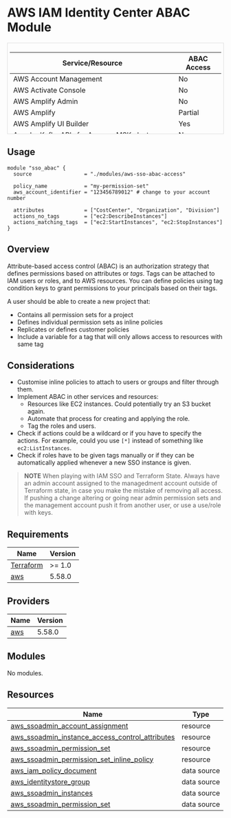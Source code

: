 # AWS IAM Identity Center ABAC Module
<div style="overflow-y: scroll; height: 200px; border: 1px solid #ddd; padding: 5px;">

| Service/Resource | ABAC Access |
|------------------|-------------|
| AWS Account Management | No |
|AWS Activate Console| No |
|AWS Amplify Admin|	No|
|AWS Amplify|	Partial|
|AWS Amplify UI Builder|	Yes|
|Apache Kafka APIs for Amazon MSK clusters|	No|
|Amazon API Gateway|	No|
|Amazon API Gateway Management|	Yes|
|Amazon API Gateway Management V2|	Yes|
|AWS App Studio|	No|
|AWS App2Container|	No|
|AWS AppConfig|	Yes|
|AWS AppFabric|	Yes|
|Amazon AppFlow|	Yes|
|Amazon AppIntegrations|	Yes|
|Application Auto Scaling|	Yes|
|AWS Application Cost Profiler|	No|
|AWS Application Discovery  Arsenal|	No|
|AWS Application Discovery Service|	No|
|AWS Application Migration Service|	Yes|
|AWS Application Transformation Service|	No|
|AWS App Mesh|	Yes|
|AWS App Mesh Preview|	No|
|AWS App Runner|	Yes|
|Amazon AppStream 2.0|	Yes|
|AWS AppSync|	Yes|
|AWS Artifact|	No|
|Amazon Athena|	Yes|
|AWS Audit Manager|	Yes|
|AWS Auto Scaling|	No|
|AWS B2B Data Interchange|	Yes|
|AWS Backup|	Yes|
|AWS Backup Gateway|	Yes|
|AWS Backup storage|	No|
|AWS Batch|	Yes|
|Amazon Bedrock|	Yes|
|AWS Billing and Cost Management|	No|
|AWS Billing and Cost Management Data Exports|	Yes|
|AWS Billing Conductor|	Yes|
|Amazon Braket|	Yes|
|AWS Budget Service|	No|
|AWS BugBust|	Yes|
|AWS Certificate Manager (ACM)|	Yes|
|AWS Chatbot|	No|
|Amazon Chime|	Yes|
|AWS Clean Rooms|	Yes|
|AWS Clean Rooms ML|	Yes|
|AWS Client VPN|	No|
|AWS Cloud9|	Yes|
|AWS Cloud Control API|	No|
|Amazon Cloud Directory|	No|
|AWS CloudFormation|	Yes|
|Amazon CloudFront|	Partial|
|Amazon CloudFront KeyValueStore|	No|
|AWS CloudHSM|	Yes|
|AWS Cloud Map|	Yes|
|Amazon CloudSearch|	No|
|AWS CloudShell|	No|
|AWS CloudTrail|	Yes|
|AWS CloudTrail Data|	Yes|
|Amazon CloudWatch|	Yes|
|Amazon CloudWatch Application Insights|	No|
|Amazon CloudWatch Application Signals|	Yes|
|Amazon CloudWatch Evidently|	Yes|
|Amazon CloudWatch Internet Monitor|	Yes|
|Amazon CloudWatch Logs|	Partial|
|Amazon CloudWatch Network Monitor|	Yes|
|Amazon CloudWatch Observability Access Manager|	Yes|
|Amazon CloudWatch RUM|	Yes|
|Amazon CloudWatch Synthetics|	Yes|
|AWS CodeArtifact|	Yes|
|AWS CodeBuild|	Partial (Info)|
|Amazon CodeCatalyst|	Yes|
|AWS CodeCommit|	Yes|
|AWS CodeConnections|	Yes|
|AWS CodeDeploy|	Yes|
|AWS CodeDeploy secure host commands service|	No|
|Amazon CodeGuru Profiler|	Yes|
|Amazon CodeGuru Reviewer|	Yes|
|Amazon CodeGuru Security|	Yes|
|AWS CodePipeline|	Yes|
|AWS CodeStar|	Yes|
|AWS CodeStar Connections|	Yes|
|AWS CodeStar Notifications|	Yes|
|Amazon CodeWhisperer|	Yes|
|Amazon Cognito|	Yes|
|Amazon Cognito Sync|	No|
|Amazon Cognito user pools|	Yes|
|Amazon Comprehend|	Yes|
|Amazon Comprehend Medical|	No|
|AWS Compute Optimizer|	No|
|AWS Config|	Yes|
|Amazon Connect|	Yes|
|Amazon Connect Cases|	Yes|
|Amazon Connect Customer Profiles|	Yes|
|Amazon Connect High-volume outbound communications|	Yes|
|Amazon Connect Voice ID|	Yes|
|AWS Console Mobile Application|	No|
|AWS Consolidated Billing|	No|
|AWS Control Catalog|	No|
|AWS Control Tower|	No|
|AWS Cost and Usage Report|	No|
|AWS Cost Explorer|	Yes|
|AWS Cost Optimization Hub|	No|
|AWS  Customer Verification Service|	No|
|AWS Database Migration Service|	Yes|
|Database Query Metadata Service|	No|
|AWS Data Exchange|	Yes|
|Amazon Data Lifecycle Manager|	Yes|
|AWS Data Pipeline|	Partial|
|AWS DataSync|	Yes|
|Amazon DataZone|	No|
|AWS Deadline Cloud|	Yes|
|AWS DeepComposer|	Yes|
|AWS DeepRacer|	Yes|
|Amazon Detective|	Yes|
|AWS Device Farm|	Yes|
|Amazon DevOps Guru|	No|
|AWS Diagnostic tools|	Yes|
|AWS Direct Connect|	Yes|
|AWS Directory Service|	Yes|
|Amazon DocumentDB Elastic Clusters|	Yes|
|Amazon DynamoDB Accelerator (DAX)|	No|
|Amazon DynamoDB|	No|
|Amazon Elastic Compute Cloud (Amazon EC2)|	Yes|
|Amazon EC2 Auto Scaling|	Yes|
|EC2 Image Builder|	Yes|
|Amazon EC2 Instance Connect|	No|
|Amazon ElastiCache|	Yes|
|AWS Elastic Beanstalk|	Yes|
|Amazon Elastic Block Store (Amazon EBS)|	Yes|
|Amazon Elastic Container Registry (Amazon ECR)|	Yes|
|Amazon Elastic Container Registry Public (Amazon ECR Public)|	Yes|
|Amazon Elastic Container Service (Amazon ECS)|	Yes|
|AWS Elastic Disaster Recovery|	Yes|
|Amazon Elastic File System (Amazon EFS)|	Partial|
|Amazon Elastic Inference|	No|
|Amazon Elastic Kubernetes Service (Amazon EKS)|	Yes|
|Amazon Elastic Kubernetes Service (Amazon EKS) Auth|	No|
|AWS Elastic Load Balancing|	Partial|
|Amazon Elastic Transcoder|	No|
|AWS Elemental Appliances and Software Activation Service|	Yes|
|AWS Elemental Appliances and Software|	Yes|
|AWS Elemental MediaConnect|	No|
|AWS Elemental MediaConvert|	Yes|
|AWS Elemental MediaLive|	Yes|
|AWS Elemental MediaPackage|	Yes|
|AWS Elemental MediaPackage V2|	Yes|
|AWS Elemental MediaPackage VOD|	Yes|
|AWS Elemental MediaStore|	Yes|
|AWS Elemental MediaTailor|	Yes|
|AWS Elemental Support Cases|	No|
|AWS Elemental Support Content|	No|
|Amazon EMR|	Yes|
|Amazon EMR on EKS|	Yes|
|Amazon EMR Serverless|	Yes|
|AWS Entity Resolution|	Yes|
|Amazon EventBridge|	Yes|
|Amazon EventBridge Pipes|	Yes|
|Amazon EventBridge Scheduler|	Yes|
|Amazon EventBridge Schemas|	Yes|
|AWS Fault Injection Service|	Yes|
|Amazon FinSpace|	Yes|
|Amazon FinSpace API|	No|
|AWS Firewall Manager|	Yes|
|Fleet Hub for AWS IoT Device Management|	Yes|
|Amazon Forecast|	Yes|
|Amazon Fraud Detector|	Yes|
|FreeRTOS|	Yes|
|AWS Free Tier|	No|
|Amazon FSx|	Yes|
|Amazon GameLift|	Yes|
|AWS Global Accelerator|	Yes|
|AWS Glue|	Partial|
|AWS Glue DataBrew|	Yes|
|AWS Ground Station|	Yes|
|Amazon Ground Truth Labeling|	No|
|Amazon GuardDuty|	Yes|
|AWS Health APIs And Notifications|	No|
|AWS HealthImaging|	Yes|
|AWS HealthLake|	Yes|
|AWS HealthOmics|	Yes|
|AWS IAM Identity Center|	Partial|
|IAM Identity Center Directory|	No|
|IAM Identity Center Identity Store|	No|
|IAM Identity Center OIDC service|	No|
|AWS Identity and Access Management (IAM)|	Partial (Info)|
|AWS Identity and Access Management Access Analyzer|	Yes|
|AWS Identity and Access Management Roles Anywhere|	Yes|
|AWS Identity Store Auth|	No|
|AWS Identity Sync|	No|
|AWS Import/Export|	No|
|Amazon Inspector|	Yes|
|Amazon Inspector Classic|	No|
|Amazon InspectorScan|	No|
|Amazon Interactive Video Service|	Yes|
|Amazon Interactive Video Service Chat|	Yes|
|AWS Invoicing|	No|
|AWS IoT 1-Click|	Yes|
|AWS IoT Analytics|	Yes|
|AWS IoT|	Yes|
|AWS IoT Core Device Advisor|	Yes|
|AWS IoT Device Tester|	No|
|AWS IoT Events|	Yes|
|AWS IoT FleetWise|	Yes|
|AWS IoT Greengrass|	Yes|
|AWS IoT Greengrass V2|	Partial|
|AWS IoT Jobs DataPlane|	No|
|AWS IoT RoboRunner|	No|
|AWS IoT SiteWise|	Yes|
|AWS IoT TwinMaker|	Yes|
|AWS IoT Wireless|	Yes|
|AWS IQ|	No|
|AWS IQ Permissions|	No|
|Amazon Kendra|	Yes|
|Amazon Kendra Intelligent Ranking|	Yes|
|AWS Key Management Service (AWS KMS)|	Yes|
|Amazon Keyspaces (for Apache Cassandra)|	Yes|
|Amazon Managed Service for Apache Flink|	Yes|
|Amazon Managed Service for Apache Flink V2|	Yes|
|Amazon Data Firehose|	Yes|
|Amazon Kinesis Data Streams|	No|
|Amazon Kinesis Video Streams|	Yes|
|AWS Lake Formation|	No|
|AWS Lambda|	Partial (Info)|
|AWS Launch Wizard|	No|
|Amazon Lex|	Yes|
|Amazon Lex V2|	Yes|
|AWS License Manager|	Yes|
|AWS License Manager Linux Subscriptions Manager|	No|
|AWS License Manager User Subscriptions|	No|
|Amazon Lightsail|	Partial (Info)|
|Amazon Location Service|	Yes|
|Amazon Lookout for Equipment|	Yes|
|Amazon Lookout for Metrics|	Yes|
|Amazon Lookout for Vision|	Yes|
|Amazon Machine Learning|	No|
|Amazon Macie|	Yes|
|AWS Mainframe Modernization|	Yes|
|AWS Mainframe Modernization Application  Testing|	Yes|
|Amazon Managed Blockchain|	Yes|
|Amazon Managed Blockchain Query|	No|
|Amazon Managed Grafana|	Yes|
|Amazon Managed Service for Prometheus|	Yes|
|Amazon Managed Streaming for Apache Kafka (MSK)|	Yes|
|Amazon Managed Streaming for Kafka Connect|	No|
|Amazon Managed Workflows for Apache Airflow|	Yes|
|AWS Marketplace|	No|
|AWS Marketplace Catalog|	Yes|
|AWS Marketplace Commerce Analytics|	No|
|AWS Marketplace Deployment Service|	Yes|
|AWS Marketplace Discovery|	No|
|AWS Marketplace Entitlement Service|	No|
|AWS Marketplace Image Building Service|	No|
|AWS Marketplace Management Portal|	No|
|AWS Marketplace Metering Service|	No|
|AWS Marketplace Private Marketplace|	No|
|AWS Marketplace Procurement Systems Integration|	No|
|AWS Marketplace Seller Reporting|	No|
|AWS Marketplace Vendor Insights|	Yes|
|Amazon Mechanical Turk|	No|
|Amazon MediaImport|	No|
|Amazon MemoryDB|	Yes|
|Amazon Message Delivery Service|	No|
|Amazon Message Gateway Service|	No|
|AWS Microservice Extractor for .NET|	No|
|AWS Migration Acceleration Program Credits|	No|
|AWS Migration Hub|	No|
|AWS Migration Hub                Orchestrator|	Yes|
|AWS Migration Hub Refactor Spaces|	Yes|
|AWS Migration Hub                Strategy Recommendations|	No|
|Amazon Monitron|	Yes|
|Amazon MQ|	Yes|
|Amazon Neptune|	No|
|Amazon Neptune Analytics|	Yes|
|AWS Network Firewall|	Yes|
|AWS Network Manager|	Yes|
|AWS Network Manager Chat|	No|
|Amazon Nimble Studio|	Yes|
|Amazon One Enterprise|	Yes|
|Amazon OpenSearch A313  Ingestion|	Yes|
|Amazon OpenSearch Serverless|	Yes|
|Amazon OpenSearch Service|	Yes|
|AWS OpsWorks|	No|
|AWS OpsWorks Configuration Management|	No|
|AWS Organizations|	Yes|
|AWS Outposts|	Yes|
|AWS Panorama|	Yes|
|AWS Partner Central account management|	No|
|AWS Payment Cryptography|	Yes|
|AWS Payments|	No|
|AWS Performance Insights|	No|
|Amazon Personalize|	No|
|Amazon Pinpoint|	Yes|
|Amazon Pinpoint Email Service|	Yes|
|Amazon Pinpoint SMS and Voice Service|	No|
|Amazon Pinpoint SMS and Voice Service V2|	Yes|
|Amazon Polly|	No|
|AWS Price List|	No|
|AWS Private 5G|	Yes|
|AWS Private CA Connector for Active Directory|	Yes|
|AWS Private CA Connector for SCEP|	Yes|
|AWS Private Certificate Authority (AWS Private CA)|	Yes|
|AWS Proton|	Yes|
|AWS Purchase Orders Console|	Yes|
|Amazon Q Business|	Yes|
|Amazon Q Business Q Apps|	No|
|Amazon Q Developer|	No|
|Amazon Q  in Connect|	Yes|
|Amazon Quantum Ledger Database (Amazon QLDB)|	Yes|
|Amazon QuickSight|	Yes|
|Amazon RDS Data API|	No|
|Amazon RDS IAM Authentication|	No|
|AWS Recycle Bin|	Yes|
|Amazon Redshift|	Yes|
|Amazon Redshift Data API|	No|
|Amazon Redshift Serverless|	Yes|
|Amazon Rekognition|	Yes|
|Amazon Relational Database Service (Amazon RDS) (Info)|	Yes|
|AWS re:Post Private|	Yes|
|AWS Resilience Hub|	Yes|
|AWS Resource Access Manager (AWS RAM)|	Yes|
|AWS Resource Explorer|	Yes|
|AWS Resource Groups|	Yes|
|AWS Resource Groups Tagging API|	No|
|Amazon RHEL Knowledgebase Portal|	No|
|AWS RoboMaker|	Yes|
|Amazon Route 53|	No|
|Amazon Route 53 Application Recovery Controller - Zonal Shift|	No|
|Amazon Route 53 Domains|	No|
|Amazon Route 53 Profiles|	Yes|
|Amazon Route 53 Recovery Cluster|	No|
|Amazon Route 53 Recovery Control Config|	Yes|
|Amazon Route 53 Recovery Readiness|	Yes|
|Amazon Route 53 Resolver|	Yes|
|Amazon S3 Express|	No|
|Amazon S3 Glacier|	Yes|
|Amazon SageMaker|	Yes|
|Amazon SageMaker geospatial capabilities|	Yes|
|Amazon SageMaker Ground Truth Synthetic|	No|
|Amazon SageMaker with MLflow|	No|
|AWS Savings Plans|	Yes|
|AWS Secrets Manager|	Yes|
|AWS Security Hub|	Yes|
|Amazon Security Lake|	No|
|AWS Security Token Service (AWS STS)|	Yes|
|AWS Serverless Application Repository|	No|
|AWS Service Catalog|	Yes|
|Service Quotas|	Yes|
|AWS Shield|	Yes|
|AWS Signer|	Yes|
|AWS Signin|	No|
|Amazon SimpleDB|	No|
|Amazon Simple Email Service ‐ Mail Manager|	Yes|
|Amazon Simple Email Service (Amazon SES) v2|	Yes|
|Amazon Simple Notification Service (Amazon SNS)|	Yes|
|Amazon Simple Queue Service (Amazon SQS)|	Partial|
|Amazon Simple Storage Service (Amazon S3)|	Partial (Info)|
|Amazon Simple Storage Service (Amazon S3) Object Lambda|	No|
|Amazon Simple Storage Service (Amazon S3) on AWS Outposts|	No|
|Amazon Simple Workflow Service (Amazon SWF)|	Yes|
|AWS SimSpace Weaver|	Yes|
|AWS Site-to-Site VPN|	No|
|AWS Snowball|	No|
|AWS Snowball Edge|	No|
|AWS Snow Device Management|	Yes|
|AWS SQL Workbench|	Yes|
|AWS Step Functions|	Yes|
|AWS Storage Gateway|	Yes|
|AWS Supply Chain|	Yes|
|AWS Support App in Slack|	No|
|AWS Support|	No|
|AWS Support Plans|	No|
|AWS Support Recommendations|	No|
|AWS Sustainability|	No|
|AWS Systems Manager|	Yes|
|AWS Systems Manager for SAP|	Yes|
|AWS Systems Manager GUI Connect|	No|
|AWS Systems Manager Incident Manager|	Yes|
|AWS Systems Manager Incident Manager Contacts|	No|
|AWS Systems Manager Quick Setup|	Yes|
|Tag Editor|	No|
|AWS Tax Settings|	No|
|AWS Telco Network Builder|	Yes|
|Amazon Textract|	No|
|Amazon Timestream|	Yes|
|Amazon Timestream Influxdb|	Yes|
|AWS Tiros API (for Reachability Analyzer)|	No|
|Amazon Transcribe|	Yes|
|AWS Transfer Family|	Yes|
|Amazon Translate|	Yes|
|AWS Trusted Advisor|	No|
|AWS User Notifications|	Yes|
|AWS User Notifications Contacts|	Yes|
|AWS User Subscriptions|	No|
|AWS Verified Access|	No|
|Amazon Verified Permissions|	No|
|Amazon Virtual Private Cloud (Amazon VPC)|	Yes|
|Amazon VPC Lattice|	Yes|
|Amazon VPC Lattice Services|	No|
|AWS WAF|	Yes|
|AWS WAF  Classic|	Yes|
|AWS WAF  Regional|	Yes|
|AWS Well-Architected Tool|	Yes|
|AWS Wickr|	Yes|
|Amazon WorkDocs|	No|
|Amazon WorkMail|	Yes|
|Amazon WorkMail Message Flow|	No|
|Amazon WorkSpaces|	Yes|
|Amazon WorkSpaces Secure Browser|	Yes|
|Amazon WorkSpaces Thin Client|	Yes|
|AWS X-Ray|	Partial (Info)|
</div>

## Usage
```hcl
module "sso_abac" {
  source                 = "./modules/aws-sso-abac-access"

  policy_name            = "my-permission-set"
  aws_account_identifier = "123456789012" # change to your account number
  
  attributes             = ["CostCenter", "Organization", "Division"]
  actions_no_tags        = ["ec2:DescribeInstances"]
  actions_matching_tags  = ["ec2:StartInstances", "ec2:StopInstances"]
}
```

## Overview
Attribute-based access control (ABAC) is an authorization strategy that defines permissions based
on attributes or *tags*. Tags can be attached to IAM users or roles, and to AWS resources. You can
define policies using tag condition keys to grant permissions to your principals based on their tags.

A user should be able to create a new project that:
* Contains all permission sets for a project
* Defines individual permission sets as inline policies
* Replicates or defines customer policies
* Include a variable for a tag that will only allows access to resources with same tag

## Considerations
* Customise inline policies to attach to users or groups and filter through them.
* Implement ABAC in other services and resources:
    * Resources like EC2 instances. Could potentially try an S3 bucket again.
    * Automate that process for creating and applying the role. 
    * Tag the roles and users.
* Check if actions could be a wildcard or if you have to specify the actions.
For example, could you use `[*]` instead of something like `ec2:ListInstances`.
* Check if roles have to be given tags manually or if they can be automatically
applied whenever a new SSO instance is given.

> **NOTE**
> When playing with IAM SSO and Terraform State. Always have an admin account 
> assigned to the managedment account outside of Terraform state, in case you
> make the mistake of removing all access. If pushing a change altering or 
> going near admin permission sets and the management account push it from 
> another user, or use a use/role with keys.

## Requirements
| Name | Version |
|------|---------|
| [Terraform](https://github.com/terraform-aws-modules/terraform-aws-vpc/blob/master/README.md#requirement_terraform) | >= 1.0|
| [aws](https://github.com/terraform-aws-modules/terraform-aws-vpc/blob/master/README.md#requirement_aws) | 5.58.0 |

## Providers
| Name | Version |
|------|---------|
| [aws](https://github.com/terraform-aws-modules/terraform-aws-vpc/blob/master/README.md#requirement_aws) | 5.58.0 |

## Modules
No modules.

## Resources
| Name | Type |
|------|---------|
| [aws_ssoadmin_account_assignment](https://registry.terraform.io/providers/hashicorp/aws/latest/docs/resources/ssoadmin_account_assignment) | resource |
| [aws_ssoadmin_instance_access_control_attributes](https://registry.terraform.io/providers/hashicorp/aws/latest/docs/resources/ssoadmin_instance_access_control_attributes) | resource |
| [aws_ssoadmin_permission_set](https://registry.terraform.io/providers/hashicorp/aws/latest/docs/resources/ssoadmin_permission_set) | resource |
| [aws_ssoadmin_permission_set_inline_policy](https://registry.terraform.io/providers/hashicorp/aws/latest/docs/resources/ssoadmin_permission_set_inline_policy) | resource |
| [aws_iam_policy_document](https://registry.terraform.io/providers/hashicorp/aws/latest/docs/data-sources/iam_policy_document) | data source |
| [aws_identitystore_group](https://registry.terraform.io/providers/hashicorp/aws/latest/docs/resources/identitystore_group) | data source |
| [aws_ssoadmin_instances](https://registry.terraform.io/providers/hashicorp/aws/latest/docs/data-sources/ssoadmin_instances) | data source |
| [aws_ssoadmin_permission_set](https://registry.terraform.io/providers/hashicorp/aws/latest/docs/data-sources/ssoadmin_permission_set) | data source |
